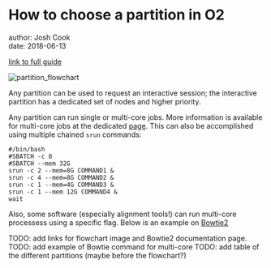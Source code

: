 # How to choose a partition in O2

author: Josh Cook  
date: 2018-06-13  

[link to full guide](https://wiki.rc.hms.harvard.edu/display/O2/How+to+choose+a+partition+in+O2)


![partition_flowchart]()

Any partition can be used to request an interactive session; the interactive partition has a dedicated set of nodes and higher priority.  

Any partition can run single or multi-core jobs. More information is available for multi-core jobs at the dedicated [page](https://wiki.rc.hms.harvard.edu:8443/display/O2/How+To+Submit+Parallel+Jobs+in+O2). This can also be accomplished using multiple chained `srun` commands:

	#/bin/bash
	#SBATCH -c 8
	#SBATCH --mem 32G
	srun -c 2 --mem=8G COMMAND1 & 
	srun -c 4 --mem=8G COMMAND2 & 
	srun -c 1 --mem=4G COMMAND3 & 
	srun -c 1 --mem 12G COMMAND4 & 
	wait
	
Also, some software (especially alignment tools!) can run multi-core processess using a specific flag. Below is an example on [Bowtie2](link_to_full_doc)



TODO: add links for flowchart image and Bowtie2 documentation page.
TODO: add example of Bowtie command for multi-core
TODO: add table of the different partitions (maybe before the flowchart?)